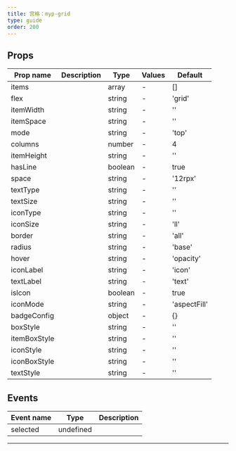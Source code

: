```yaml
---
title: 宫格：myp-grid
type: guide
order: 200
---
```


## Props

| Prop name    | Description | Type    | Values | Default      |
| ------------ | ----------- | ------- | ------ | ------------ |
| items        |             | array   | -      | []           |
| flex         |             | string  | -      | 'grid'       |
| itemWidth    |             | string  | -      | ''           |
| itemSpace    |             | string  | -      | ''           |
| mode         |             | string  | -      | 'top'        |
| columns      |             | number  | -      | 4            |
| itemHeight   |             | string  | -      | ''           |
| hasLine      |             | boolean | -      | true         |
| space        |             | string  | -      | '12rpx'      |
| textType     |             | string  | -      | ''           |
| textSize     |             | string  | -      | ''           |
| iconType     |             | string  | -      | ''           |
| iconSize     |             | string  | -      | 'll'         |
| border       |             | string  | -      | 'all'        |
| radius       |             | string  | -      | 'base'       |
| hover        |             | string  | -      | 'opacity'    |
| iconLabel    |             | string  | -      | 'icon'       |
| textLabel    |             | string  | -      | 'text'       |
| isIcon       |             | boolean | -      | true         |
| iconMode     |             | string  | -      | 'aspectFill' |
| badgeConfig  |             | object  | -      | {}           |
| boxStyle     |             | string  | -      | ''           |
| itemBoxStyle |             | string  | -      | ''           |
| iconStyle    |             | string  | -      | ''           |
| iconBoxStyle |             | string  | -      | ''           |
| textStyle    |             | string  | -      | ''           |

## Events

| Event name | Type      | Description |
| ---------- | --------- | ----------- |
| selected   | undefined |

---

